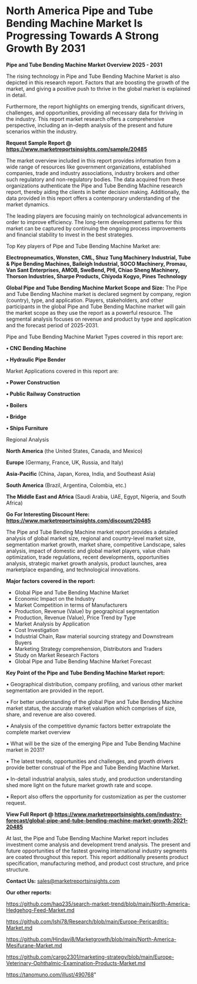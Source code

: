 # North America Pipe and Tube Bending Machine Market Is Progressing Towards A Strong Growth By 2031

<Strong> Pipe and Tube Bending Machine Market Overview 2025 - 2031</strong>

The rising technology in Pipe and Tube Bending Machine Market is also depicted in this research report. Factors that are boosting the growth of the market, and giving a positive push to thrive in the global market is explained in detail.

Furthermore, the report highlights on emerging trends, significant drivers, challenges, and opportunities, providing all necessary data for thriving in the industry. This report market research offers a comprehensive perspective, including an in-depth analysis of the present and future scenarios within the industry.

<strong>Request Sample Report @ <a href=https://www.marketreportsinsights.com/sample/20485>https://www.marketreportsinsights.com/sample/20485</a></strong>

The market overview included in this report provides information from a wide range of resources like government organizations, established companies, trade and industry associations, industry brokers and other such regulatory and non-regulatory bodies. The data acquired from these organizations authenticate the Pipe and Tube Bending Machine research report, thereby aiding the clients in better decision making. Additionally, the data provided in this report offers a contemporary understanding of the market dynamics.

The leading players are focusing mainly on technological advancements in order to improve efficiency. The long-term development patterns for this market can be captured by continuing the ongoing process improvements and financial stability to invest in the best strategies.

Top Key players of Pipe and Tube Bending Machine Market are:

<strong>Electropneumatics, Wonsten, CML, Shuz Tung Machinery Industrial, Tube & Pipe Bending Machines, Baileigh Industrial, SOCO Machinery, Promau, Van Sant Enterprises, AMOB, SweBend, PHI, Chiao Sheng Machinery, Thorson Industries, Sharpe Products, Chiyoda Kogyo, Pines Technology</strong>

<strong><b>Global Pipe and Tube Bending Machine Market Scope and Size:</b></strong>
The Pipe and Tube Bending Machine market is declared segment by company, region (country), type, and application. Players, stakeholders, and other participants in the global Pipe and Tube Bending Machine market will gain the market scope as they use the report as a powerful resource. The segmental analysis focuses on revenue and product by type and application and the forecast period of 2025-2031.

Pipe and Tube Bending Machine Market Types covered in this report are:

<strong>• CNC Bending Machine

• Hydraulic Pipe Bender</strong>

Market Applications covered in this report are:

<strong>• Power Construction

• Public Railway Construction

• Boilers

• Bridge

• Ships Furniture</strong> 

Regional Analysis

<strong>North America</strong> (the United States, Canada, and Mexico)

<strong>Europe</strong> (Germany, France, UK, Russia, and Italy)

<strong>Asia-Pacific</strong> (China, Japan, Korea, India, and Southeast Asia)

<strong>South America</strong> (Brazil, Argentina, Colombia, etc.)

<strong>The Middle East and Africa</strong> (Saudi Arabia, UAE, Egypt, Nigeria, and South Africa)

<strong>Go For Interesting Discount Here: <a href=https://www.marketreportsinsights.com/discount/20485>https://www.marketreportsinsights.com/discount/20485</a></strong>

The Pipe and Tube Bending Machine market report provides a detailed analysis of global market size, regional and country-level market size, segmentation market growth, market share, competitive Landscape, sales analysis, impact of domestic and global market players, value chain optimization, trade regulations, recent developments, opportunities analysis, strategic market growth analysis, product launches, area marketplace expanding, and technological innovations.

<strong><b>Major factors covered in the report:</b></strong>
<ul>
  <li>Global Pipe and Tube Bending Machine Market </li>
  <li>Economic Impact on the Industry</li>
  <li>Market Competition in terms of Manufacturers</li>
  <li>Production, Revenue (Value) by geographical segmentation</li>
  <li>Production, Revenue (Value), Price Trend by Type</li>
  <li>Market Analysis by Application</li>
  <li>Cost Investigation</li>
  <li>Industrial Chain, Raw material sourcing strategy and Downstream Buyers</li>
  <li>Marketing Strategy comprehension, Distributors and Traders</li>
  <li>Study on Market Research Factors</li>
  <li>Global Pipe and Tube Bending Machine Market Forecast</li>
</ul>

<strong><b>Key Point of the Pipe and Tube Bending Machine Market report:</b></strong>

• Geographical distribution, company profiling, and various other market segmentation are provided in the report.

• For better understanding of the global Pipe and Tube Bending Machine market status, the accurate market valuation which comprises of size, share, and revenue are also covered.

• Analysis of the competitive dynamic factors better extrapolate the complete market overview

• What will be the size of the emerging Pipe and Tube Bending Machine market in 2031?

• The latest trends, opportunities and challenges, and growth drivers provide better construal of the Pipe and Tube Bending Machine Market.

• In-detail industrial analysis, sales study, and production understanding shed more light on the future market growth rate and scope.

• Report also offers the opportunity for customization as per the customer request.

<strong><b>View Full Report @ <a href=https://www.marketreportsinsights.com/industry-forecast/global-pipe-and-tube-bending-machine-market-growth-2021-20485>https://www.marketreportsinsights.com/industry-forecast/global-pipe-and-tube-bending-machine-market-growth-2021-20485</a></b></strong>


At last, the Pipe and Tube Bending Machine Market report includes investment come analysis and development trend analysis. The present and future opportunities of the fastest growing international industry segments are coated throughout this report. This report additionally presents product specification, manufacturing method, and product cost structure, and price structure.

<strong>Contact Us:</strong>
sales@marketreportsinsights.com

<strong>Our other reports:</strong>

<a href=https://github.com/haq235/search-market-trend/blob/main/North-America-Hedgehog-Feed-Market.md>https://github.com/haq235/search-market-trend/blob/main/North-America-Hedgehog-Feed-Market.md</a>

<a href=https://github.com/Ishi78/Research/blob/main/Europe-Pericarditis-Market.md>https://github.com/Ishi78/Research/blob/main/Europe-Pericarditis-Market.md</a>

<a href=https://github.com/Hindavi8/Marketgrowth/blob/main/North-America-Mesifurane-Market.md>https://github.com/Hindavi8/Marketgrowth/blob/main/North-America-Mesifurane-Market.md</a>

<a href=https://github.com/cargo2301/marketing-strategy/blob/main/Europe-Veterinary-Ophthalmic-Examination-Products-Market.md>https://github.com/cargo2301/marketing-strategy/blob/main/Europe-Veterinary-Ophthalmic-Examination-Products-Market.md</a>

<a href=https://tanomuno.com/illust/490768>https://tanomuno.com/illust/490768</a>"
